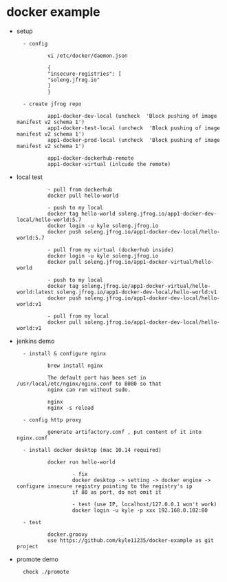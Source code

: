 # docker example

- setup

        - config
        
                vi /etc/docker/daemon.json

                {
                "insecure-registries": [
                "soleng.jfrog.io"
                ]
                }

        - create jfrog repo
        
                app1-docker-dev-local (uncheck  'Block pushing of image manifest v2 schema 1')
                app1-docker-test-local (uncheck  'Block pushing of image manifest v2 schema 1')
                app1-docker-prod-local (uncheck  'Block pushing of image manifest v2 schema 1')
                
                app1-docker-dockerhub-remote
                app1-docker-virtual (inlcude the remote)

- local test

                - pull from dockerhub
                docker pull hello-world

                - push to my local
                docker tag hello-world soleng.jfrog.io/app1-docker-dev-local/hello-world:5.7
                docker login -u kyle soleng.jfrog.io
                docker push soleng.jfrog.io/app1-docker-dev-local/hello-world:5.7
        
                - pull from my virtual (dockerhub inside)
                docker login -u kyle soleng.jfrog.io
                docker pull soleng.jfrog.io/app1-docker-virtual/hello-world

                - push to my local
                docker tag soleng.jfrog.io/app1-docker-virtual/hello-world:latest soleng.jfrog.io/app1-docker-dev-local/hello-world:v1
                docker push soleng.jfrog.io/app1-docker-dev-local/hello-world:v1

                - pull from my local
                docker pull soleng.jfrog.io/app1-docker-dev-local/hello-world:v1
                
- jenkins demo

        - install & configure nginx
        
                brew install nginx

                The default port has been set in /usr/local/etc/nginx/nginx.conf to 8080 so that
                nginx can run without sudo.

                nginx
                nginx -s reload

        - config http proxy
        
                generate artifactory.conf , put content of it into nginx.conf

        - install docker desktop (mac 10.14 required)
        
                docker run hello-world

                        - fix
                        docker desktop -> setting -> docker engine -> configure insecure registry pointing to the registry's ip
                        if 80 as port, do not omit it

                        - test (use IP, localhost/127.0.0.1 won't work)
                        docker login -u kyle -p xxx 192.168.0.102:80

        - test
        
                docker.groovy
                use https://github.com/kyle11235/docker-example as git project

- promote demo

        check ./promote

